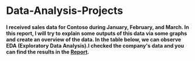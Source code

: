 # Data-Analysis-Projects
#### I received sales data for Contoso during January, February, and March. In this report, I will try to explain some outputs of this data via some graphs and create an overview of the data. In the table below, we can observe EDA (Exploratory Data Analysis).I checked the company's data and you can find the results in the [Report](https://github.com/amiranissian/Data-Analysis-Projects/blob/main/Data%20mining%20by%20Excel_report.pdf).


